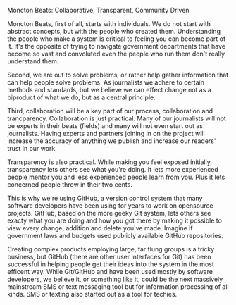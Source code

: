 Moncton Beats: Collaborative, Transparent, Community Driven

Moncton Beats, first of all, starts with individuals. We do not start with abstract concepts, but with the people who created them. Understanding the people who make a system is critical to feeling you can become part of it. It's the opposite of trying to navigate government departments that have become so vast and convoluted even the people who run them don't really understand them.

Second, we are out to solve problems, or rather help gather information that can help people solve problems. As journalists we adhere to certain methods and standards, but we believe we can effect change not as a biproduct of what we do, but as a central principle.

Third, collaboration will be a key part of our process, collaboration and trancparency. Collaboration is just practical. Many of our journalists will not be experts in their beats (fields) and many will not even start out as journalists. Having experts and partners joining in on the project will increase the accuracy of anything we publish and increase our readers' trust in our work.  

Transparency is also practical. While making you feel exposed initially, transparency lets others see what you're doing. It lets more experienced people mentor you and less experienced people learn from you. Plus it lets concerned people throw in their two cents.

This is why we're using GitHub, a version control system that many software developers have been using for years to work on opensource projects. GitHub, based on the more geeky Git system, lets others see exacty what you are doing and how you got there by making it possible to view every change, addition and delete you've made. Imagine if government laws and budgets used publicly available GitHub repositories. 

Creating complex products employing large, far flung groups is a tricky business, but GitHub (there are other user interfaces for Git) has been successful in helping people get their ideas into the system in the most efficent way. While Git/GitHub and have been used mostly by software developers, we believe it, or something like it, could be the next massively mainstream SMS or text messaging tool but for information processing of all kinds. SMS or texting also started out as a tool for techies.

 
